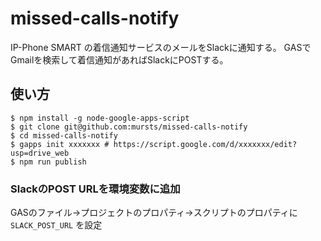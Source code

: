 # missed-calls-notify

IP-Phone SMART の着信通知サービスのメールをSlackに通知する。
GASでGmailを検索して着信通知があればSlackにPOSTする。

## 使い方

```shell
$ npm install -g node-google-apps-script
$ git clone git@github.com:mursts/missed-calls-notify
$ cd missed-calls-notify
$ gapps init xxxxxxx # https://script.google.com/d/xxxxxxx/edit?usp=drive_web
$ npm run publish
```

### SlackのPOST URLを環境変数に追加
GASのファイル→プロジェクトのプロパティ→スクリプトのプロパティに `SLACK_POST_URL` を設定
